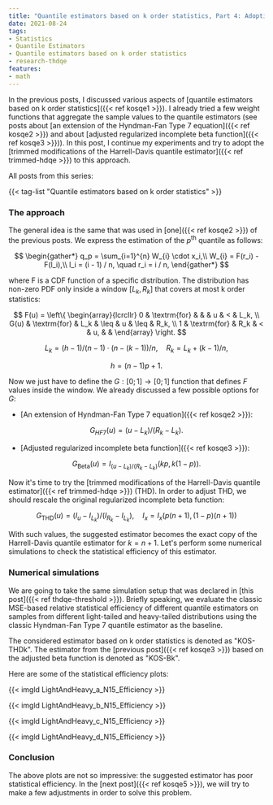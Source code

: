 ```yaml
---
title: "Quantile estimators based on k order statistics, Part 4: Adopting trimmed Harrell-Davis quantile estimator"
date: 2021-08-24
tags:
- Statistics
- Quantile Estimators
- Quantile estimators based on k order statistics
- research-thdqe
features:
- math
---
```


In the previous posts, I discussed various aspects of
  [quantile estimators based on k order statistics]({{< ref kosqe1 >}}).
I already tried a few weight functions that aggregate the sample values to the quantile estimators
  (see posts about [an extension of the Hyndman-Fan Type 7 equation]({{< ref kosqe2 >}}) and
  about [adjusted regularized incomplete beta function]({{< ref kosqe3 >}})).
In this post, I continue my experiments and try to adopt the
  [trimmed modifications of the Harrell-Davis quantile estimator]({{< ref trimmed-hdqe >}}) to this approach.

<!--more-->

All posts from this series:

{{< tag-list "Quantile estimators based on k order statistics" >}}

### The approach

The general idea is the same that was used in [one]({{< ref kosqe2 >}}) of the previous posts.
We express the estimation of the $p^\textrm{th}$ quantile as follows:

$$
\begin{gather*}
q_p = \sum_{i=1}^{n} W_{i} \cdot x_i,\\
W_{i} = F(r_i) - F(l_i),\\
l_i = (i - 1) / n, \quad r_i = i / n,
\end{gather*}
$$

where F is a CDF function of a specific distribution.
The distribution has non-zero PDF only inside a window $[L_k, R_k]$
  that covers at most k order statistics:

$$
F(u) = \left\{
\begin{array}{lcrcllr}
0                      & \textrm{for} &         &      & u  & <    & L_k, \\
G(u)                   & \textrm{for} & L_k     & \leq & u  & \leq & R_k, \\
1                      & \textrm{for} & R_k     & <    & u, &      &
\end{array}
\right.
$$

$$
L_k = (h - 1) / (n - 1) \cdot (n - (k - 1)) / n, \quad R_k = L_k + (k-1)/n,
$$

$$
h = (n - 1)p + 1.
$$

Now we just have to define the $G: [0;1] \to [0;1]$ function that defines $F$ values inside the window.
We already discussed a few possible options for $G$:

* [An extension of Hyndman-Fan Type 7 equation]({{< ref kosqe2 >}}):

$$
G_{HF7}(u) = (u - L_k)/(R_k-L_k).
$$

* [Adjusted regularized incomplete beta function]({{< ref kosqe3 >}}):

$$
G_{\textrm{Beta}}(u) = I_{(u - L_k)/(R_k-L_k)}(kp, k(1-p)).
$$

Now it's time to try the
  [trimmed modifications of the Harrell-Davis quantile estimator]({{< ref trimmed-hdqe >}}) (THD).
In order to adjust THD, we should rescale the original regularized incomplete beta function:

$$
G_{\textrm{THD}}(u) = (I_u - I_{L_k}) / (I_{R_k} - I_{L_k}), \quad I_x = I_x(p(n+1), (1-p)(n+1))
$$

With such values, the suggested estimator becomes the exact copy of the Harrell-Davis quantile estimator for $k=n+1$.
Let's perform some numerical simulations to check the statistical efficiency of this estimator.

### Numerical simulations

We are going to take the same simulation setup that was declared in [this post]({{< ref thdqe-threshold >}}).
Briefly speaking, we evaluate the classic MSE-based relative statistical efficiency of different quantile estimators
  on samples from different light-tailed and heavy-tailed distributions
  using the classic Hyndman-Fan Type 7 quantile estimator as the baseline.

The considered estimator based on k order statistics is denoted as "KOS-THDk".
The estimator from the [previous post]({{< ref kosqe3 >}}) based on the adjusted beta function is denoted as "KOS-Bk".

Here are some of the statistical efficiency plots:

{{< imgld LightAndHeavy_a_N15_Efficiency >}}

{{< imgld LightAndHeavy_b_N15_Efficiency >}}

{{< imgld LightAndHeavy_c_N15_Efficiency >}}

{{< imgld LightAndHeavy_d_N15_Efficiency >}}

### Conclusion

The above plots are not so impressive:
  the suggested estimator has poor statistical efficiency.
In the [next post]({{< ref kosqe5 >}}),
  we will try to make a few adjustments in order to solve this problem.
